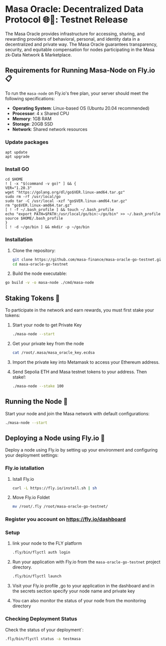# Masa Oracle: Decentralized Data Protocol 🌐🚀: Testnet Release

The Masa Oracle provides infrastructure for accessing, sharing, and rewarding providers of behavioral, personal, and identity data in a decentralized and private way. The Masa Oracle guarantees transparency, security, and equitable compensation for nodes participating in the Masa zk-Data Network & Marketplace.

## Requirements for Running Masa-Node on Fly.io 📋

To run the `masa-node` on Fly.io's free plan, your server should meet the following specifications:

- **Operating System**: Linux-based OS (Ubuntu 20.04 recommended)
- **Processor**: 4 x Shared CPU
- **Memory**: 1GB RAM
- **Storage**: 20GB SSD
- **Network**: Shared network resources

### Update packages

    apt update
    apt upgrade
  
### Install GO
  
    cd $HOME
    ! [ -x "$(command -v go)" ] && {
    VER="1.20.3"
    wget "https://golang.org/dl/go$VER.linux-amd64.tar.gz"
    sudo rm -rf /usr/local/go
    sudo tar -C /usr/local -xzf "go$VER.linux-amd64.tar.gz"
    rm "go$VER.linux-amd64.tar.gz"
    [ ! -f ~/.bash_profile ] && touch ~/.bash_profile
    echo "export PATH=$PATH:/usr/local/go/bin:~/go/bin" >> ~/.bash_profile
    source $HOME/.bash_profile
    }
    [ ! -d ~/go/bin ] && mkdir -p ~/go/bin

### Installation

1. Clone the repository:
   
   ```bash
   git clone https://github.com/masa-finance/masa-oracle-go-testnet.git
   cd masa-oracle-go-testnet
   ```

 3. Build the node executable:
   
   ```bash
   go build -v -o masa-node ./cmd/masa-node
   ```

## Staking Tokens 🔐

To participate in the network and earn rewards, you must first stake your tokens:

1. Start your node to get Private Key
   ```bash
   ./masa-node --start
   ```
   
2. Get your private key from the node
   ```bash
   cat /root/.masa/masa_oracle_key.ecdsa
   ```

3. Import the private key into Metamask to access your Ethereum address.

4. Send Sepolia ETH and Masa testnet tokens to your address. Then stake!:
   ```bash
   ./masa-node --stake 100
   ```

## Running the Node 🚀

Start your node and join the Masa network with default configurations:
```bash
./masa-node --start
```

## Deploying a Node using Fly.io 🛫

Deploy a node using Fly.io by setting up your environment and configuring your deployment settings:

### Fly.io istallation

1. Istall Fly.io
   
   ```bash
   curl -L https://fly.io/install.sh | sh
   ```

2. Move Fly.io Foldet

   ```bash
   mv /root/.fly /root/masa-oracle-go-testnet/  
   ```
### Register you account on https://fly.io/dashboard

### Setup

1. link your node to the FLY platform

    ```bash
    .fly/bin/flyctl auth login 
    ```
  
2. Run your application with Fly.io from the `masa-oracle-go-testnet` project directory.
   ```bash
   .fly/bin/flyctl launch
   ```

3. Visit your Fly.io profile ,go to your application in the dashboard and in the secrets section specify your node name and private key

4. You can also monitor the status of your node from the monitoring directory

### Checking Deployment Status

Check the status of your deployment`:

```bash
.fly/bin/flyctl status -a testmasa
```


